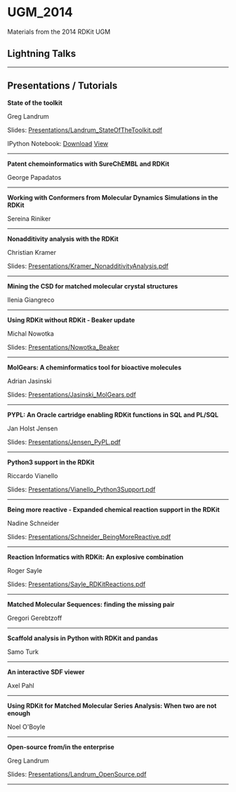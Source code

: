 UGM_2014
========

Materials from the 2014 RDKit UGM

Lightning Talks
---------------

- - - - - - -


Presentations / Tutorials
-------------

**State of the toolkit**

Greg Landrum

Slides: [Presentations/Landrum_StateOfTheToolkit.pdf](Presentations/Landrum_StateOfTheToolkit.pdf)

IPython Notebook: [Download](Notebooks/Whats_new.ipyb) [View](http://nbviewer.ipython.org/urls/raw.github.com/rdkit/UGM_2014/master/Notebooks/Whats_new.ipynb)

- - - - - - -

**Patent chemoinformatics with SureChEMBL and RDKit**

George Papadatos

- - - - - - -

**Working with Conformers from Molecular Dynamics Simulations in the RDKit**

Sereina Riniker

- - - - - - -

**Nonadditivity analysis with the RDKit**

Christian Kramer

Slides: [Presentations/Kramer_NonadditivityAnalysis.pdf](Presentations/Kramer_NonadditivityAnalysis.pdf)


- - - - - - -

**Mining the CSD for matched molecular crystal structures**

Ilenia Giangreco

- - - - - - -

**Using RDKit without RDKit - Beaker update**

Michal Nowotka 

Slides: [Presentations/Nowotka_Beaker](Presentations/Nowotka_Beaker)

- - - - - - -

**MolGears: A cheminformatics tool for bioactive molecules**

Adrian Jasinski

Slides: [Presentations/Jasinski_MolGears.pdf](Presentations/Jasinski_MolGears.pdf)

- - - - - - -

**PYPL: An Oracle cartridge enabling RDKit functions in SQL and PL/SQL**

Jan Holst Jensen

Slides: [Presentations/Jensen_PyPL.pdf](Presentations/Jensen_PyPL.pdf)

- - - - - - -

**Python3 support in the RDKit**

Riccardo Vianello

Slides: [Presentations/Vianello_Python3Support.pdf](Presentations/Vianello_Python3Support.pdf)

- - - - - - -

**Being more reactive - Expanded chemical reaction support in the RDKit**

Nadine Schneider

Slides: [Presentations/Schneider_BeingMoreReactive.pdf](Presentations/Schneider_BeingMoreReactive.pdf)

- - - - - - -

**Reaction Informatics with RDKit: An explosive combination**

Roger Sayle

Slides: [Presentations/Sayle_RDKitReactions.pdf](Presentations/Sayle_RDKitReactions.pdf)

- - - - - - -

**Matched Molecular Sequences: finding the missing pair**

Gregori Gerebtzoff

- - - - - - -

**Scaffold analysis in Python with RDKit and pandas**

Samo Turk

- - - - - - -

**An interactive SDF viewer**

Axel Pahl

- - - - - - -

**Using RDKit for Matched Molecular Series Analysis: When two are not enough**

Noel O'Boyle

- - - - - - -

**Open-source from/in the enterprise**

Greg Landrum

Slides: [Presentations/Landrum_OpenSource.pdf](Presentations/Landrum_OpenSource.pdf)

- - - - - - -

